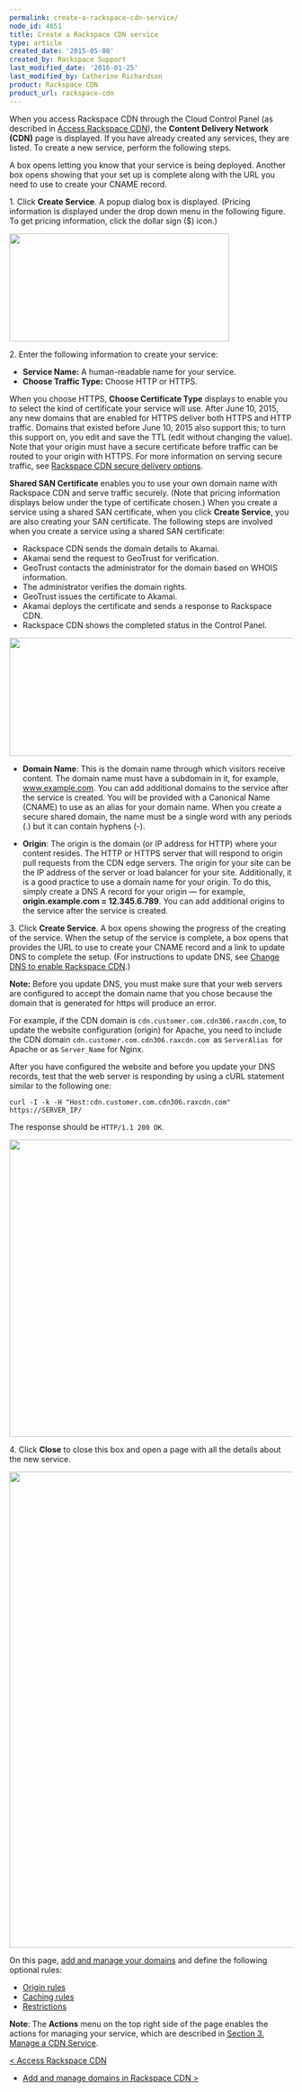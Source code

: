 ```yaml
---
permalink: create-a-rackspace-cdn-service/
node_id: 4651
title: Create a Rackspace CDN service
type: article
created_date: '2015-05-08'
created_by: Rackspace Support
last_modified_date: '2016-01-25'
last_modified_by: Catherine Richardson
product: Rackspace CDN
product_url: rackspace-cdn
---
```


When you access Rackspace CDN through the Cloud Control Panel (as
described in [Access Rackspace
CDN](/how-to/access-rackspace-cdn)),
the **Content Delivery Network (CDN)** page is displayed. If you have
already created any services, they are listed. To create a new service,
perform the following steps.

A box opens letting you know that your service is being deployed.
Another box opens showing that your set up is complete along with the
URL you need to use to create your CNAME record.

1\. Click **Create Service**. A popup dialog box is displayed. (Pricing
information is displayed under the drop down menu in the following
figure. To get pricing information, click the dollar sign ($) icon.)

<img src="http://16909682886ee5c2b59a-fffceaebb8c6ee053c935e8915a3fbe7.r35.cf2.rackcdn.com/Screen%20Shot%202015-12-15%20at%201.29.00%20PM.png" width="391" height="192" />


2\. Enter the following information to create your service:

-   **Service Name:** A human-readable name for your service.
-   **Choose Traffic Type:** Choose HTTP or HTTPS.

When you choose HTTPS, **Choose Certificate Type** displays to enable
you to select the kind of certificate your service will use. After June
10, 2015, any new domains that are enabled for HTTPS deliver both HTTPS
and HTTP traffic. Domains that existed before June 10, 2015 also support
this; to turn this support on, you edit and save the TTL (edit without
changing the value). Note that your origin must have a secure
certificate before traffic can be routed to your origin with HTTPS. For
more information on serving secure traffic, see [Rackspace CDN secure
delivery
options](/how-to/rackspace-cdn-secure-delivery-options).

**Shared SAN Certificate** enables you to use your own domain name with
Rackspace CDN and serve traffic securely. (Note that pricing information
displays below under the type of certificate chosen.) When you create a
service using a shared SAN certificate, when you click **Create
Service**, you are also creating your SAN certificate. The following
steps are involved when you create a service using a shared SAN
certificate:

-   Rackspace CDN sends the domain details to Akamai.
-   Akamai send the request to GeoTrust for verification.
-   GeoTrust contacts the administrator for the domain based on
    WHOIS information.
-   The administrator verifies the domain rights.
-   GeoTrust issues the certificate to Akamai.
-   Akamai deploys the certificate and sends a response to
    Rackspace CDN.
-   Rackspace CDN shows the completed status in the Control Panel.

<img src="http://16909682886ee5c2b59a-fffceaebb8c6ee053c935e8915a3fbe7.r35.cf2.rackcdn.com/Screen%20Shot%202015-12-16%20at%201.34.40%20PM.png" width="553" height="210" />

-   **Domain Name**: This is the domain name through which visitors
    receive content. The domain name must have a subdomain in it, for
    example, www.example.com. You can add additional domains to the
    service after the service is created. You will be provided with a
    Canonical Name (CNAME) to use as an alias for your domain name. When
    you create a secure shared domain, the name must be a single word
    with any periods (.) but it can contain hyphens (-).

-   **Origin**: The origin is the domain (or IP address for HTTP) where
    your content resides. The HTTP or HTTPS server that will respond to
    origin pull requests from the CDN edge servers. The origin for your
    site can be the IP address of the server or load balancer for
    your site. Additionally, it is a good practice to use a domain name
    for your origin. To do this, simply create a DNS A record for your
    origin &mdash; for example, **origin.example.com = 12.345.6.789**. You can
    add additional origins to the service after the service is created.


3\.  Click **Create Service**. A box opens showing the progress of the
creating of the service. When the setup of the service is complete, a
box opens that provides the URL to use to create your CNAME record and a
link to update DNS to complete the setup. (For instructions to update
DNS, see [Change DNS to enable Rackspace
CDN](/how-to/change-dns-to-enable-rackspace-cdn).)

**Note:** Before you update DNS, you must make sure that your web
servers are configured to accept the domain name that you chose because
the domain that is generated for https will produce an error.

For example, if the CDN domain is `cdn.customer.com.cdn306.raxcdn.com`,
to update the website configuration (origin) for Apache, you need to
include the CDN domain `cdn.customer.com.cdn306.raxcdn.com `as
`ServerAlias `for Apache or as `Server_Name` for Nginx.

After you have configured the website and before you update your DNS
records, test that the web server is responding by using a cURL
statement similar to the following one:

    curl -I -k -H "Host:cdn.customer.com.cdn306.raxcdn.com" https://SERVER_IP/

The response should be `HTTP/1.1 200 OK`.

<img src="https://8026b2e3760e2433679c-fffceaebb8c6ee053c935e8915a3fbe7.ssl.cf2.rackcdn.com/field/image/Screen%20Shot%202015-07-14%20at%203.54.30%20PM.png" width="552" height="528" />

4\.  Click **Close** to close this box and open a page with all the
details about the new service.

<img src="http://16909682886ee5c2b59a-fffceaebb8c6ee053c935e8915a3fbe7.r35.cf2.rackcdn.com/Screen%20Shot%202015-12-16%20at%201.43.03%20PM.png" width="667" height="845" />

On this page, [add and manage your
domains](/how-to/add-and-manage-domains-in-rackspace-cdn)
and define the following optional rules:

-   [Origin
    rules](/how-to/work-with-origins-and-origin-rules-in-rackspace-cdn)
-   [Caching
    rules](/how-to/create-and-manage-caching-rules-in-rackspace-cdn)
-   [Restrictions](/how-to/create-and-manage-restrictions-in-rackspace-cdn)

**Note**: The **Actions** menu on the top right side of the page enables
the actions for managing your service, which are described in [Section
3. Manage a CDN
Service](/how-to/rackspace-cdn).

[&lt; Access Rackspace
CDN](/how-to/access-rackspace-cdn)
-    [Add and manage domains in Rackspace CDN
&gt;](/how-to/add-and-manage-domains-in-rackspace-cdn)
